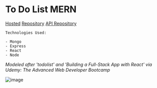 # To Do List MERN

[Hosted](https://todo-frontend-mernstack.herokuapp.com/)
[Repository](https://github.com/cwithac/todo_frontend)
[API Repository](https://github.com/cwithac/todo_api)

```
Technologies Used:

- Mongo
- Express
- React
- Node
```

_Modeled after 'todolist' and 'Building a Full-Stack App with React' via Udemy: The Advanced Web Developer Bootcamp_

![image](https://i.imgur.com/ZuOnDBE.png)
